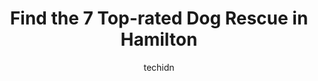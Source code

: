 ---
layout: ampstory
image: https://i0.wp.com/www.auto.or.id/wp-content/uploads/2023/06/pet-valu-0-hamilton-1686323517.jpeg?resize=640,853
author: techidn
featured: false
description: Hamilton, Ontario, Canada is a haven for Dog Rescue enthusiasts, boasting an impressive array of 7 top-notch establishments. Whether youre a seasoned connoisseur or simply curious to explor
title: Find the 7 Top-rated Dog Rescue in Hamilton
cover:
   title: Find the 7 Top-rated Dog Rescue in Hamilton
   subtitle: AUTO.OR.ID
   background: https://www.auto.or.id/wp-content/uploads/2023/06/pet-valu-0-hamilton-1686323517.jpeg

pages: 
 - layout: thirds
   top: <h1>#1 Ruffins Pet Centres - Hamilton</h1>
   bottom: "<p>I always bought my dog food here and got great service, but I have since added two guinea pigs to my home both from Ruffins. They not only just sell them to you they are </p>"
   background: https://www.auto.or.id/wp-content/uploads/2023/06/pet-valu-1-hamilton-1686323519.jpeg
   backgroundblur: true
 - layout: thirds
   top: <h1>#2 Pet Valu</h1>
   bottom: "<p>1 Wilson St, Hamilton, ON L8R 1C4, Canada</p>"
   background: https://www.auto.or.id/wp-content/uploads/2023/06/pet-valu-2-hamilton-1686323520.jpeg
   cta:
      link: https://www.auto.or.id/find-the-7-top-rated-dog-rescue-in-hamilton/
      text: Find the 7 Top-rated Dog Rescue in Hamilton
 - layout: thirds
   top: <h1>#3 Brant County SPCA</h1>
   bottom: "<p>539 Mohawk St, Brantford, ON N3T 5M8, Canada</p>"
   background: https://images.unsplash.com/photo-1522120177514-2b16ebe5634d?ixlib=rb-4.0.3&ixid=MnwxMjA3fDB8MHxwaG90by1wYWdlfHx8fGVufDB8fHx8&auto=format&fit=crop&w=640&h=853&q=80
   cta:
      link: https://www.auto.or.id/find-the-7-top-rated-dog-rescue-in-hamilton/
      text: Find the 7 Top-rated Dog Rescue in Hamilton
 - layout: thirds
   top: <h1>#4 Pet Valu</h1>
   bottom: "<p>1794 Stone Church Rd E, Stoney Creek, ON L8J 0K5, Canada</p>"
   background: https://images.unsplash.com/photo-1639928844164-e530cf328bff?ixlib=rb-4.0.3&ixid=MnwxMjA3fDB8MHxwaG90by1wYWdlfHx8fGVufDB8fHx8&auto=format&fit=crop&w=640&h=853&q=80
   cta:
      link: https://www.auto.or.id/find-the-7-top-rated-dog-rescue-in-hamilton/
      text: Find the 7 Top-rated Dog Rescue in Hamilton
 - layout: thirds
   top: <h1>#5 Burlington Humane Society</h1>
   bottom: "<p>740 Griffith Ct, Burlington, ON L7L 5R9, Canada</p>"
   background: https://images.unsplash.com/photo-1629935252276-2e9267f778a1?ixlib=rb-4.0.3&ixid=MnwxMjA3fDB8MHxwaG90by1wYWdlfHx8fGVufDB8fHx8&auto=format&fit=crop&w=640&h=853&q=80
   cta:
      link: https://www.auto.or.id/find-the-7-top-rated-dog-rescue-in-hamilton/
      text: Find the 7 Top-rated Dog Rescue in Hamilton
 - layout: thirds
   top: <h1>#6 City of Hamilton Animal Services</h1>
   bottom: "<p>247 Dartnall Rd, Hamilton, ON L8W 3V9, Canada</p>"
   background: https://images.unsplash.com/photo-1617498115500-a71a00d2f6c3?ixlib=rb-4.0.3&ixid=MnwxMjA3fDB8MHxwaG90by1wYWdlfHx8fGVufDB8fHx8&auto=format&fit=crop&w=640&h=853&q=80
   cta:
      link: https://www.auto.or.id/find-the-7-top-rated-dog-rescue-in-hamilton/
      text: Find the 7 Top-rated Dog Rescue in Hamilton
 - layout: thirds
   top: <h1>#7 Pet Valu</h1>
   bottom: "<p>1550 Upper James St, Hamilton, ON L9B 2L6, Canada</p>"
   background: https://images.unsplash.com/photo-1503736334956-4c8f8e92946d?ixlib=rb-4.0.3&ixid=MnwxMjA3fDB8MHxwaG90by1wYWdlfHx8fGVufDB8fHx8&auto=format&fit=crop&w=640&h=853&q=80
   cta:
      link: https://www.auto.or.id/find-the-7-top-rated-dog-rescue-in-hamilton/
      text: Find the 7 Top-rated Dog Rescue in Hamilton
 - layout: thirds
   middle: Continue reading...
   background: https://images.unsplash.com/photo-1615238359019-c8de4242e083?ixlib=rb-4.0.3&ixid=MnwxMjA3fDB8MHxwaG90by1wYWdlfHx8fGVufDB8fHx8&auto=format&fit=crop&w=640&h=853&q=80
   cta:
      link: https://www.auto.or.id/find-the-7-top-rated-dog-rescue-in-hamilton/
      text: Find the 7 Top-rated Dog Rescue in Hamilton

---